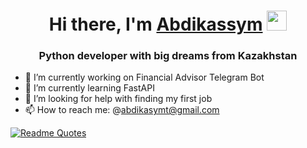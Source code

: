 <h1 align="center">Hi there, I'm <a href="https://daniilshat.ru/" target="_blank">Abdikassym</a> 
<img src="https://github.com/blackcater/blackcater/raw/main/images/Hi.gif" height="32"/></h1>
<h3 align="center">Python developer with big dreams from Kazakhstan</h3>



- 🔭 I’m currently working on Financial Advisor Telegram Bot
- 🌱 I’m currently learning FastAPI
- 🤔 I’m looking for help with finding my first job
- 📫 How to reach me: @abdikasymt@gmail.com 



  
[![Readme Quotes](https://quotes-github-readme.vercel.app/api?type=horizontal&theme=dark)](https://github.com/piyushsuthar/github-readme-quotes)

